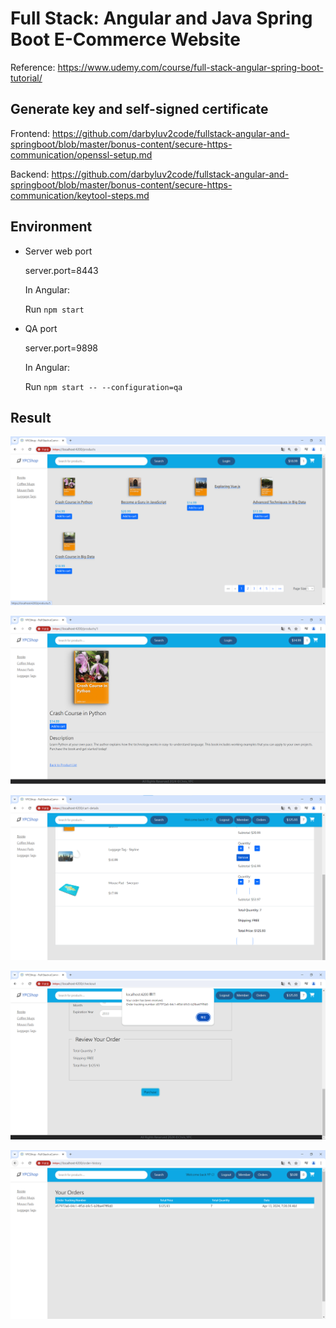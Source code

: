 
# Full Stack: Angular and Java Spring Boot E-Commerce Website

Reference: https://www.udemy.com/course/full-stack-angular-spring-boot-tutorial/

## Generate key and self-signed certificate
Frontend: https://github.com/darbyluv2code/fullstack-angular-and-springboot/blob/master/bonus-content/secure-https-communication/openssl-setup.md

Backend: https://github.com/darbyluv2code/fullstack-angular-and-springboot/blob/master/bonus-content/secure-https-communication/keytool-steps.md

## Environment

* Server web port

  server.port=8443

  In Angular: 

  Run `npm start`

* QA port
  
  server.port=9898

  In Angular: 

  Run `npm start -- --configuration=qa`


## Result

![image](https://github.com/YPChao1009/Full-Stack-Angular-and-Java-Spring-Boot-E-Commerce-Website/blob/main/Image/Home%20page.jpg)

![image](https://github.com/YPChao1009/Full-Stack-Angular-and-Java-Spring-Boot-E-Commerce-Website/blob/main/Image/Item.jpg)

![image](https://github.com/YPChao1009/Full-Stack-Angular-and-Java-Spring-Boot-E-Commerce-Website/blob/main/Image/Cart-details.jpg)

![image](https://github.com/YPChao1009/Full-Stack-Angular-and-Java-Spring-Boot-E-Commerce-Website/blob/main/Image/Checkout.jpg)

![image](https://github.com/YPChao1009/Full-Stack-Angular-and-Java-Spring-Boot-E-Commerce-Website/blob/main/Image/Order-history.jpg)
